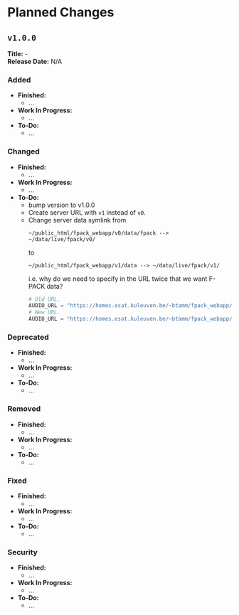 # Planned Changes


## `v1.0.0`

**Title:** - \
**Release Date:** N/A


### Added
- **Finished:**
  - ...
- **Work In Progress:**
  - ...
- **To-Do:**
  - ...

### Changed
- **Finished:**
  - ...
- **Work In Progress:**
  - ...
- **To-Do:**
  - bump version to v1.0.0
  - Create server URL with `v1` instead of `v0`.
  - Change server data symlink from
    ```
    ~/public_html/fpack_webapp/v0/data/fpack --> ~/data/live/fpack/v0/
    ```
    to
    ```
    ~/public_html/fpack_webapp/v1/data --> ~/data/live/fpack/v1/
    ```
    i.e. why do we need to specify in the URL twice that we want F-PACK data?
    ```python
    # Old URL.
    AUDIO_URL = "https://homes.esat.kuleuven.be/~btamm/fpack_webapp/v0/data/fpack/audio"
    # New URL.
    AUDIO_URL = "https://homes.esat.kuleuven.be/~btamm/fpack_webapp/v1/data/audio"
    ```

### Deprecated
- **Finished:**
  - ...
- **Work In Progress:**
  - ...
- **To-Do:**
  -  ...

### Removed
- **Finished:**
  - ...
- **Work In Progress:**
  - ...
- **To-Do:**
  -  ...

### Fixed
- **Finished:**
  - ...
- **Work In Progress:**
  - ...
- **To-Do:**
  - ...

### Security
- **Finished:**
  - ...
- **Work In Progress:**
  - ...
- **To-Do:**
  -  ...

